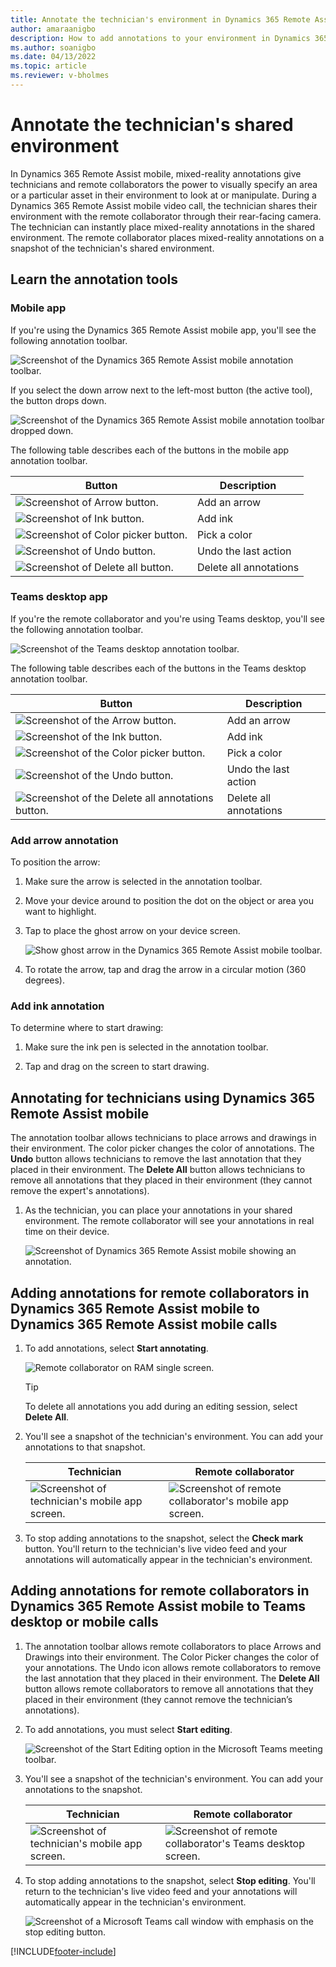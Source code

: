 ```yaml
---
title: Annotate the technician's environment in Dynamics 365 Remote Assist mobile
author: amaraanigbo
description: How to add annotations to your environment in Dynamics 365 Remote Assist mobile 
ms.author: soanigbo
ms.date: 04/13/2022
ms.topic: article
ms.reviewer: v-bholmes
---
```


# Annotate the technician's shared environment

In Dynamics 365 Remote Assist mobile, mixed-reality annotations give technicians and remote collaborators the power to visually specify an area or a particular asset in their environment to look at or manipulate. During a Dynamics 365 Remote Assist mobile video call, the technician shares their environment with the remote collaborator through their rear-facing camera. The technician can instantly place mixed-reality annotations in the shared environment. The remote collaborator  places mixed-reality annotations on a snapshot of the technician's shared environment. 

## Learn the annotation tools

### Mobile app

If you're using the Dynamics 365 Remote Assist mobile app, you'll see the following annotation toolbar.

![Screenshot of the Dynamics 365 Remote Assist mobile annotation toolbar.](./media/mobile-app-annotation-toolbar.jpg "Screenshot of the Dynamics 365 Remote Assist mobile annotation toolbar")

If you select the down arrow next to the left-most button (the active tool), the button drops down. 

![Screenshot of the Dynamics 365 Remote Assist mobile annotation toolbar dropped down.](./media/mobile-app-annotation-toolbar-dropped-down.jpg "Screenshot of the Dynamics 365 Remote Assist mobile annotation toolbar dropped down")

The following table describes each of the buttons in the mobile app annotation toolbar.

|Button|Description|
|--------|-----------------------------------------------|
|![Screenshot of Arrow button.](./media/arrow-button-mobile.jpg "Screenshot of the Arrow button")|Add an arrow|
|![Screenshot of Ink button.](./media/active-tool-button.jpg "Screenshot of Ink button")|Add ink|
|![Screenshot of Color picker button.](./media/color-picker-button.jpg "Screenshot of Color picker button")|Pick a color|
|![Screenshot of Undo button.](./media/undo-button.jpg "Screenshot of Undo button")|Undo the last action|
|![Screenshot of Delete all button.](./media/delete-all-annotations-button.jpg "Screenshot of Delete all button")|Delete all annotations|

### Teams desktop app

If you're the remote collaborator and you're using Teams desktop, you'll see the following annotation toolbar.

![Screenshot of the Teams desktop annotation toolbar.](./media/teams-desktop-annotation-toolbar.jpg "Screenshot of the Teams desktop annotation toolbar")

The following table describes each of the buttons in the Teams desktop annotation toolbar.

|Button|Description|
|--------|-----------------------------------------------|
|![Screenshot of the Arrow button.](./media/arrow-button.jpg "Screenshot of the Arrow button")|Add an arrow|
|![Screenshot of the Ink button.](./media/ink-button.jpg "Screenshot of the Ink button")|Add ink|
|![Screenshot of the Color picker button.](./media/color-picker-button.jpg "Screenshot of the Color picker button")|Pick a color|
|![Screenshot of the Undo button.](./media/undo-button.jpg "Screenshot of the Undo button")|Undo the last action|
|![Screenshot of the Delete all annotations button.](./media/delete-all-annotations-button.jpg "Screenshot of Delete all annotations button")|Delete all annotations|

### Add arrow annotation 

To position the arrow: 

1. Make sure the arrow is selected in the annotation toolbar. 

2. Move your device around to position the dot on the object or area you want to highlight.

3. Tap to place the ghost arrow on your device screen.

    ![Show ghost arrow in the Dynamics 365 Remote Assist mobile toolbar.](./media/share-annotation-1.jpg "RAM Ghost Arrow")

4. To rotate the arrow, tap and drag the arrow in a circular motion (360 degrees).

### Add ink annotation 

To determine where to start drawing:

1. Make sure the ink pen is selected in the annotation toolbar.
 
2. Tap and drag on the screen to start drawing. 

## Annotating for technicians using Dynamics 365 Remote Assist mobile

The annotation toolbar allows technicians to place arrows and drawings in their environment. The color picker changes the color of annotations. The **Undo** button allows technicians to remove the last annotation that they placed in their environment. The **Delete All** button allows technicians to remove all annotations that they placed in their environment (they cannot remove the expert's annotations).

1. As the technician, you can place your annotations in your shared environment. The remote collaborator will see your annotations in real time on their device.

    ![Screenshot of Dynamics 365 Remote Assist mobile showing an annotation.](./media/in-call-ram.png)

## Adding annotations for remote collaborators in Dynamics 365 Remote Assist mobile to Dynamics 365 Remote Assist mobile calls

1. To add annotations, select **Start annotating**.    

    ![Remote collaborator on RAM single screen.](./media/share-annotation-3.jpg "RAM Remote Collaborator")
    
    > [!TIP]
    > To delete all annotations you add during an editing session, select **Delete All**.

2. You'll see a snapshot of the technician's environment. You can add your annotations to that snapshot.

     |Technician|Remote collaborator|
     |------------------------------------------------|------------------------------------------------|
     |![Screenshot of technician's mobile app screen.](./media/technician-11.jpg)|![Screenshot of remote collaborator's mobile app screen.](./media/remote-collaborator-11.jpg)| 

3. To stop adding annotations to the snapshot, select the **Check mark** button. You'll return to the technician's live video feed and your annotations will automatically appear in the technician's environment.

## Adding annotations for remote collaborators in Dynamics 365 Remote Assist mobile to Teams desktop or mobile calls

1. The annotation toolbar allows remote collaborators to place Arrows and Drawings into their environment. The Color Picker changes the color of your annotations. The Undo icon allows remote collaborators to remove the last annotation that they placed in their environment. The **Delete All** button allows remote collaborators to remove all annotations that they placed in their environment (they cannot remove the technician’s annotations).

2. To add annotations, you must select **Start editing**.

    ![Screenshot of the Start Editing option in the Microsoft Teams meeting toolbar.](./media/teams_2.png)

3. You'll see a snapshot of the technician's environment. You can add your annotations to the snapshot.

    |Technician|Remote collaborator|
    |----------------------------------|--------------------------------------------------------------------|
    |![Screenshot of technician's mobile app screen.](./media/technician-12.jpg)|![Screenshot of remote collaborator's Teams desktop screen.](./media/remote-collaborator-desktop-12.jpg)|    

4. To stop adding annotations to the snapshot, select **Stop editing**. You'll return to the technician's live video feed and your annotations will automatically appear in the technician's environment.

    ![Screenshot of a Microsoft Teams call window with emphasis on the stop editing button.](./media/teams_4.png)


[!INCLUDE[footer-include](../../includes/footer-banner.md)]
